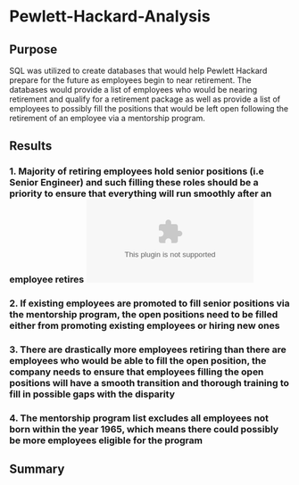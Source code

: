 # Pewlett-Hackard-Analysis
## Purpose
SQL was utilized to create databases that would help Pewlett Hackard prepare for the future as employees begin to near retirement. The databases would provide a list of employees who would be nearing retirement and qualify for a retirement package as well as provide a list of employees to possibly fill the positions that would be left open following the retirement of an employee via a mentorship program.

## Results

### 1.	Majority of retiring employees hold senior positions (i.e Senior Engineer) and such filling these roles should be a priority to ensure that everything will run smoothly after an employee retires ![Data/retiring_titles](Data/retiring_titles.csv)
### 2.	If existing employees are promoted to fill senior positions via the mentorship program, the open positions need to be filled either from promoting existing employees or hiring new ones
### 3.	There are drastically more employees retiring than there are employees who would be able to fill the open position, the company needs to ensure that employees filling the open positions will have a smooth transition and thorough training to fill in possible gaps with the disparity
### 4.	The mentorship program list excludes all employees not born within the year 1965, which means there could possibly be more employees eligible for the program



## Summary
